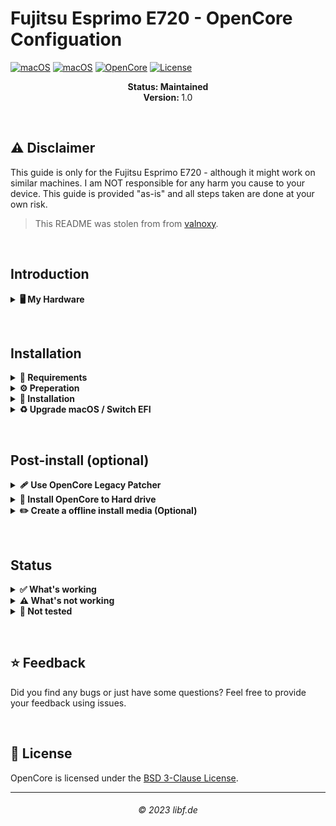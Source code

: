 # Fujitsu Esprimo E720 - OpenCore Configuation

[![macOS](https://img.shields.io/badge/macOS-Monterey-brightgreen.svg)](https://developer.apple.com/documentation/macos-release-notes)
[![macOS](https://img.shields.io/badge/macOS-Ventura-brightgreen.svg)](https://developer.apple.com/documentation/macos-release-notes)
[![OpenCore](https://img.shields.io/badge/OpenCore-0.9.6-blue)](https://github.com/acidanthera/OpenCorePkg)
[![License](https://img.shields.io/badge/license-MIT-purple)](/LICENSE)

<p align="center">
   <strong>Status: Maintained</strong>
   <br />
   <strong>Version: </strong>1.0
  </p>
</p>
</br>

## ⚠️ Disclaimer
This guide is only for the Fujitsu Esprimo E720 - although it might work on similar machines. I am NOT responsible for any harm you cause to your device. This guide is provided "as-is" and all steps taken are done at your own risk.

> This README was stolen from from [valnoxy](https://github.com/valnoxy/t480-oc/).

&nbsp;

## Introduction
<details>
<summary><strong>🖥️ My Hardware</strong></summary>
<br>
These are the Hardware component I use. But this OpenCore configuation <strong>should still work</strong> with your device, even if the components are not equal.

> **Note** Check if you have similar hardware (WiFi, dGPU) and remove non-existing hardware from config.plist.

| Category  | Component                              |
| --------- | -------------------------------------- |
| CPU       | Intel Core i7-4790                     |
| iGPU      | Intel HD Graphics 4600                 |
| dGPU      | Nvidia GeForce 1650 (WILL BE DISABLED!)|
| SSD       | SATA Crucial BX500 480GB               |
| Memory    | 24GB DDR3 1600Mhz                      |
| WiFi & BT | Intel Wireless AC 7265                 |

My Crucial P3 NVMe SSD where Linux is installed is detected, so may also boot from NVMe, but I've not tested that.

</details>  

&nbsp;

## Installation

<details>  
<summary><strong>📝 Requirements</strong></summary>
</br>

You must have the following items:
- Esprimo E720
- Monitor **NOT** connected via VGA to iGPU (this causes macOS installer to refuse to start for me!)
- Access to a working Windows, Linux or macOS machine with Python installed.
- A pendrive with more than 4 GB (Remember that during the preparation we will format the flash drive to create the installation media).
- an Internet connection (only tested via Ethernet).
- 1-2 hours of your time.

If you have an unsupported dGPU, you probably also want a monitor where you can switch inputs easily OR an external input switcher.
If you don't set your primary GPU to IGD, the BIOS will show via the dGPU and macOS will then switch to the iGPU output.

</details>

<details>  
<summary><strong>⚙️ Preperation</strong></summary>
</br>

### Create the install media

You can basically follow the official guide here: [Dortania OpenCore Guide - Creating the USB](https://dortania.github.io/OpenCore-Install-Guide/installer-guide/)

### Configure and install OpenCore
Download the EFI folder from this repo, you will find the latest files under the release tab or just download the repo as it is. Move the folder to the root of your pendrive (e.g. J:\; /media/username/OPENCORE/), make sure it's called ```EFI```.

### Copy OCLP
I'd suggest putting [OpenCore Legacy Patcher](https://dortania.github.io/OpenCore-Legacy-Patcher/) on your USB drive, as for me it's almost impossible to use Safari without GPU acceleration, as most pages just display as white. Just [download](https://github.com/dortania/Opencore-Legacy-Patcher/releases) the latest `OpenCore-Patcher-GUI.app.zip` and unpack it to your USB drive.

##### ACPI patches
Please enable / disable the following patches depending on what is installed in your device.

| SSDT                 | Affected device            | Description                                                |
| -------------------- | -------------------------- | ---------------------------------------------------------- |
| SSDT-GPU-DISABLE.aml | Nvidia GeForce 1650        | Disable NVIDIA GPU (necessary if installed)                |

You might need to adjust the ACPI path of your GPU, for me it's `\_SB.PCI0.PEG0.PEGP`. Please check [HERE](https://dortania.github.io/Getting-Started-With-ACPI/Desktops/desktop-disable.html) how to do that.

#### GenSMBIOS
We need a script, called [GenSMBIOS](https://github.com/corpnewt/GenSMBIOS), to create fake serial number, UUID and MLB numbers. **This step is essential to have working iMessage, so do not skip it!**

The process is the following:

- Download GenSMBIOS as a ZIP, then extract it.
- Start GenSMBIOS.bat and use option ```1``` to download MacSerial.
- Choose option ```2```, to select the path of the config.plist file. It will be located in ```EFI -> OC``` folder.
- Choose option ```3```, and enter ```iMac18,1``` as the machine type.
- Press ```Q``` to quit. Your config now should contain the requied serials.

#### Enter the proper ROM value
After adding serials to your config.plist, you have to add the computer's MAC address to the config.plist file. **This step is also essential to have a working iMessage, so do not skip it.** We need a Plist editior, to write the MAC address into the config.plist file. I used [ProperTree](https://github.com/corpnewt/ProperTree), since it works on Windows too. You have to change the MAC address value in the config.plist at

```PlatformInfo -> Generic -> ROM```

Delete the generic ```112233445566``` value, and enter your MAC address into the field, without any colons. Save the Plist file, and it is now ready to be written out to the EFI partition of your install media.

#### Default keyboard layout and language
The default keyboard layout and language is ```German```. To change the language, edit the value of ```NVRAM -> Add -> 7C436110-AB2A-4BBB-A880-FE41995C9F82 -> prev-lang:kbd``` to the value of your language. If your value contains an underscore "```_```", replace it with a hyphen "```-```". The value for English would be ```en-US:0```. You can find a list of all language values [here](https://github.com/acidanthera/OpenCorePkg/blob/master/Utilities/AppleKeyboardLayouts/AppleKeyboardLayouts.txt).

### Prepare BIOS
The bios must be properly configured prior to installing macOS.

Most default settings are fine, so if you have problems, try resetting the defaults and change settings below:

In Advanced menu, set the following options:
- `Graphics Configuration -> Internal Graphics`: must be **Enabled** if you have a dGPU
- `Graphics Configuration -> IGD Memory`: must be **64M**
(you can set `Graphics Configuration -> Primary Display` to **IGD** if you want)
- `Super IO Configuration -> Parallel Port Configuration`: must be **Disabled**

In Security menu, set the following options:
- `Secure Boot -> Secure Boot Control`: must be **Disabled**

In Boot menu, set the following options:
- `CSM Configuration -> Launch CSM`: must be **Disabled**
If you get a message that CSM can't be disabled as something is in Legacy Mode, set all OpRoms to UEFI, reboot to BIOS and try again.

The following settings are **FINE**, you **DON'T** have to disable them:
- `Advanced -> CPU Configuration -> VT-d`: *Enabled*

Now you can go through the install.ff

</details>

<details>  
<summary><strong>🚚 Installation</strong></summary>
</br>

### Install macOS
1. Boot from USB and select the USB drive inside of OpenCore ```"OPENCORE (DMG)" or similar```.
>  **Note:** It's normal that there is *a lot* of messages and that it seems to hang just before you get to the GUI - just wait.
2. Wait for the macOS Utilities screen.
3. Select Disk Utility, select your disk and click erase. Give a name and choose **APFS** with **GUID Partition Map**.
4. After erasing, go back and select **Reinstall macOS** and follow the steps on your screen. The installation make take up to **2 hours**.
>  **Note:** Your PC will restart multiple times. Just boot from USB and select your disk inside of OpenCore. (named macOS Installer or the disk name).
5. Once you see the `Region selection` screen, you are good to proceed.
6. Create your user accound and everything else.

</details>

<details>  
<summary><strong>♻️ Upgrade macOS / Switch EFI</strong></summary>
</br>

Upgrading macOS has not been tested yet.

</details>

&nbsp;

## Post-install (optional)
<details>  
<summary><strong>🩹 Use OpenCore Legacy Patcher</strong></summary>
</br>

1. [Download OCLP](https://github.com/dortania/Opencore-Legacy-Patcher/releases) if you haven't already
2. Open OCLP and apply root patches. If it works, continue with installing OpenCore to Hard drive. **If OCLP complains about SIP not being disabled**, do the following steps:
3. Reboot, and select "Recovery" in OpenCore.
4. Open the terminal and run the following commands:
    - `csrutil disable`
    - `csrutil authenticated-root disable`
5. Reboot to macOS and try again.

[source of steps 3-5](https://www.reddit.com/r/hackintosh/comments/z9flzx/cant_disable_sip_on_ventura/)
</details>


<details>  
<summary><strong>💾 Install OpenCore to Hard drive</strong></summary>
</br>

1. Press `ALT + SPACE` and open terminal. Type `sudo diskutil mountDisk disk0s1` (where disk0s1 corresponds to the EFI partition of the main disk)
2. Open Finder and copy the EFI folder of your USB device to the main disk's EFI partition.
3. Unplug the USB device and reboot your laptop. Now you can boot macOS without your USB device.

</details>

<details>  
<summary><strong>✏️ Create a offline install media (Optional)</strong></summary>
</br>

In case of reinstalling macOS, a offline install media can save some time. You also don't need an Ethernet connection for the installation.
To create a offline install media, you need the following stuff: 

- macOS Installer from the App Store.
- A 16 GB pendrive (Keep in mind, during the preperation we will format the disk to create the install media).

Press `ALT + SPACE` and open Disk utility. Select your USB device and click erase. Name it `MyUSB` and choose **Mac OS Extended** with **GUID Partition Map**. After erasing the USB device, close Disk utility.

Now press `ALT + SPACE` and open terminal. Type the following command:

Big Sur:
```sudo /Applications/Install\ macOS\ Big\ Sur.app/Contents/Resources/createinstallmedia --volume /Volumes/MyUSB --downloadassets```

Monterey:
```sudo /Applications/Install\ macOS\ Monterey.app/Contents/Resources/createinstallmedia --volume /Volumes/MyUSB --downloadassets```

Ventura:
```sudo /Applications/Install\ macOS\ Ventura.app/Contents/Resources/createinstallmedia --volume /Volumes/MyUSB --downloadassets```

After creating the install media, copy your EFI folder to the EFI partition of your USB device.


</details>

&nbsp;

## Status

<details>  
<summary><strong>✅ What's working</strong></summary>
</br>
 
- [X] Intel WiFi and LAN works, Bluetooth seems to have problems
- [X] Audio (Audio Jack & Speaker)
- [X] USB Ports
- [X] Graphics Acceleration
</details>

<details>  
<summary><strong>⚠️ What's not working</strong></summary>
</br>

- [ ] Power management / Sleep
- [ ] SIP (must be disabled for OCLP)

</details>

<details>  
<summary><strong>🔄 Not tested</strong></summary>
</br>

- [ ] FaceTime / iMessage (iServices)
- [ ] Automatic OS updates
- [ ] Handoff / Universal Clipboard
- [ ] Sidecar (Cable) / AirPlay to Mac
- [ ] Other PCIe cards, supported dGPUs, ...

</details>

&nbsp;

## ⭐️ Feedback
Did you find any bugs or just have some questions? Feel free to provide your feedback using issues.

&nbsp;

## 📜 License

OpenCore is licensed under the [BSD 3-Clause License](https://github.com/acidanthera/OpenCorePkg/blob/master/LICENSE.txt).

<hr>
<h6 align="center">© 2023 libf.de</h6>